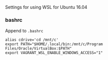 Settings for using WSL for Ubuntu 16.04

### bashrc

Append to `.bashrc`

```
alias cdrive='cd /mnt/c'
export PATH="$HOME/.local/bin:/mnt/c/Program Files/Oracle/VirtualBox:$PATH"
export VAGRANT_WSL_ENABLE_WINDOWS_ACCESS="1"
```
